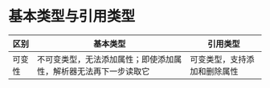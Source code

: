 # 基本类型与引用类型

| 区别  | 基本类型                             | 引用类型           |
|-----|----------------------------------|----------------|
| 可变性 | 不可变类型，无法添加属性；即使添加属性，解析器无法再下一步读取它 | 可变类型，支持添加和删除属性 |